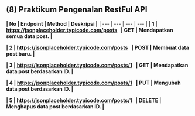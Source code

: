 <h2>(8) Praktikum Pengenalan RestFul API</h2>


<b>| No | Endpoint | Method | Deskripsi |</b>
| --- | --- | --- | --- |
<b>| 1 | https://jsonplaceholder.typicode.com/posts   | GET | Mendapatkan semua data post. |</b></br>



<b>| 2 | https://jsonplaceholder.typicode.com/posts   | POST | Membuat data post baru. |</b></br>



<b>| 3 | https://jsonplaceholder.typicode.com/posts/1   | GET | Mendapatkan data post berdasarkan ID. |</b></br>



<b>| 4 | https://jsonplaceholder.typicode.com/posts/1   | PUT | Mengubah data post berdasarkan ID. |</b></br>



<b>| 5 | https://jsonplaceholder.typicode.com/posts/1   | DELETE | Menghapus data post berdasarkan ID. |</b></br>






